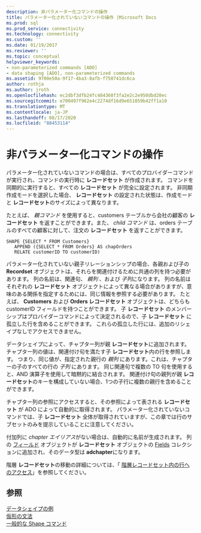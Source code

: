 ```yaml
---
description: 非パラメーター化コマンドの操作
title: パラメーター化されていないコマンドの操作 |Microsoft Docs
ms.prod: sql
ms.prod_service: connectivity
ms.technology: connectivity
ms.custom: ''
ms.date: 01/19/2017
ms.reviewer: ''
ms.topic: conceptual
helpviewer_keywords:
- non-parameterized commands [ADO]
- data shaping [ADO], non-parameterized commands
ms.assetid: 9700e50a-9f17-4ba3-8afb-f750741dc6ca
author: rothja
ms.author: jroth
ms.openlocfilehash: ec2dbf3dfb24fc484368f3fa2e2c2e950dbd20ec
ms.sourcegitcommit: e700497f962e4c2274df16d9e651059b42ff1a10
ms.translationtype: MT
ms.contentlocale: ja-JP
ms.lasthandoff: 08/17/2020
ms.locfileid: "88453114"
---
```

# <a name="operation-of-non-parameterized-commands"></a>非パラメーター化コマンドの操作
パラメーター化されていないコマンドの場合は、すべてのプロバイダーコマンドが実行され、コマンドの実行時に **レコードセット** が作成されます。 コマンドを同期的に実行すると、すべての **レコードセット** が完全に設定されます。 非同期作成モードを選択した場合、 **レコードセット** の設定された状態は、作成モードと **レコードセット**のサイズによって異なります。  
  
 たとえば、 *親コマンド* を使用すると、customers テーブルから会社の顧客の **レコードセット** を返すことができます。また、 *child コマンド* は、orders テーブルのすべての顧客に対して、注文の **レコードセット** を返すことができます。  
  
```  
SHAPE {SELECT * FROM Customers}   
   APPEND ({SELECT * FROM Orders} AS chapOrders   
   RELATE customerID TO customerID)  
```  
  
 パラメーター化されていない親子リレーションシップの場合、各親および子の **Recordset** オブジェクトは、それらを関連付けるために共通の列を持つ必要があります。 列の名前は、関連句、 *親列* 、および *子列*になります。 列の名前はそれぞれの **レコードセット** オブジェクトによって異なる場合がありますが、意味のある関係を指定するためには、同じ情報を参照する必要があります。 たとえば、 **Customers** および **Orders レコードセット** オブジェクトは、どちらも customerID フィールドを持つことができます。 子 **レコードセット** のメンバーシップはプロバイダーコマンドによって決定されるので、子 **レコードセット** に孤立した行を含めることができます。 これらの孤立した行には、追加のリシェイプなしでアクセスできません。  
  
 データシェイプによって、チャプター列が親 **レコードセット**に追加されます。 チャプター列の値は、関連付け句を満たす子 **レコードセット**内の行を参照します。 つまり、同じ値が、指定された親行の *親列* にあります。これは、チャプターの子のすべての行の *子列* にあります。 同じ関連句で複数の TO 句を使用すると、AND 演算子を使用して暗黙的に結合されます。 関連付け句の親列が親 **レコードセット**のキーを構成していない場合、1つの子行に複数の親行を含めることができます。  
  
 チャプター列の参照にアクセスすると、その参照によって表される **レコードセット** が ADO によって自動的に取得されます。 パラメーター化されていないコマンドでは、子 **レコードセット** 全体が取得されていますが、この章では行のサブセットのみを提示していることに注意してください。  
  
 付加列に *chapter エイリアス*がない場合は、自動的に名前が生成されます。 列の [フィールド](../../../ado/reference/ado-api/field-object.md) オブジェクトが **レコードセット** オブジェクトの [Fields](../../../ado/reference/ado-api/fields-collection-ado.md) コレクションに追加され、そのデータ型は **adchapter**になります。  
  
 階層 **レコードセット**の移動の詳細については、「 [階層レコードセット内の行へのアクセス](../../../ado/guide/data/accessing-rows-in-a-hierarchical-recordset.md)」を参照してください。  
  
## <a name="see-also"></a>参照  
 [データシェイプの例](../../../ado/guide/data/data-shaping-example.md)   
 [仮形の文法](../../../ado/guide/data/formal-shape-grammar.md)   
 [一般的な Shape コマンド](../../../ado/guide/data/shape-commands-in-general.md)
